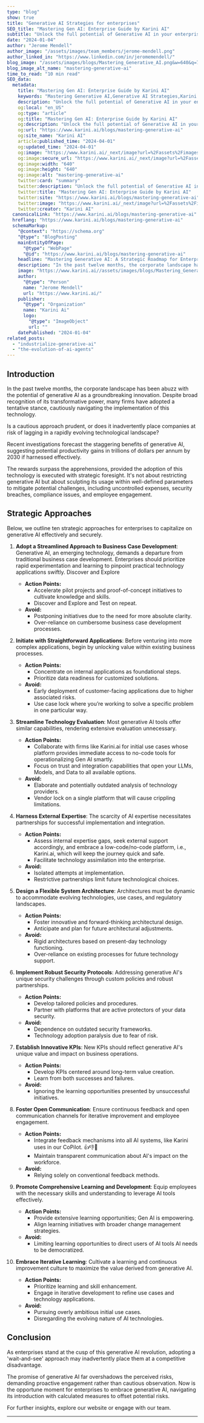 ```yaml
---
type: "blog"
show: true
title: "Generative AI Strategies for enterprises"
SEO_title: "Mastering Gen AI: Enterprise Guide by Karini AI"
subtitle: "Unlock the full potential of Generative AI in your enterprise with Karini AI's expert guide. Dive into strategic insights for effective Gen AI integration."
date: "2024-01-04"
author: "Jerome Mendell"
author_image: "/assets/images/team_members/jerome-mendell.png"
author_linked_in: "https://www.linkedin.com/in/jeromemendell/"
blog_image: "/assets/images/blogs/Mastering_Generative_AI.png&w=640&q=75"
blog_image_alt_name: "mastering-generative-ai"
time_to_read: "10 min read"
SEO_data:
  metadata:
    title: "Mastering Gen AI: Enterprise Guide by Karini AI"
    keywords: "Mastering Generative AI,Generative AI Strategies,Karini AI Gen AI Guide,Enterprise Gen AI Integration,Generative AI Best Practices"
    description: "Unlock the full potential of Generative AI in your enterprise with Karini AI's expert guide. Dive into strategic insights for effective Gen AI integration."
    og:local: "en_US"
    og:type: "article"
    og:title: "Mastering Gen AI: Enterprise Guide by Karini AI"
    og:description: "Unlock the full potential of Generative AI in your enterprise with Karini AI's expert guide. Dive into strategic insights for effective Gen AI integration."
    og:url: "https://www.karini.ai/blogs/mastering-generative-ai"
    og:site_name: "Karini AI"
    article:published_time: "2024-04-01"
    og:updated_time: "2024-04-01"
    og:image: "https://www.karini.ai/_next/image?url=%2Fassets%2Fimages%2Fblogs%2FMastering_Generative_AI.png&w=640&q=75"
    og:image:secure_url: "https://www.karini.ai/_next/image?url=%2Fassets%2Fimages%2Fblogs%2FMastering_Generative_AI.png&w=640&q=75"
    og:image:width: "640"
    og:image:height: "640"
    og:image:alt: "mastering-generative-ai"
    twitter:card: "summary"
    twitter:description: "Unlock the full potential of Generative AI in your enterprise with Karini AI's expert guide. Dive into strategic insights for effective Gen AI integration."
    twitter:title: "Mastering Gen AI: Enterprise Guide by Karini AI"
    twitter:site: "https://www.karini.ai/blogs/mastering-generative-ai"
    twitter:image: "https://www.karini.ai/_next/image?url=%2Fassets%2Fimages%2Fblogs%2FMastering_Generative_AI.png&w=640&q=75"
    twitter:creator: "Karini AI"
  canonicalLink: "https://www.karini.ai/blogs/mastering-generative-ai"
  hreflang: "https://www.karini.ai/blogs/mastering-generative-ai"
  schemaMarkup:
    "@context": "https://schema.org"
    "@type": "BlogPosting"
    mainEntityOfPage:
      "@type": "WebPage"
      "@id": "https://www.karini.ai/blogs/mastering-generative-ai"
    headline: "Mastering Generative AI: A Strategic Roadmap for Enterprise Integration"
    description: "In the past twelve months, the corporate landscape has been abuzz with the potential of generative AI as a groundbreaking innovation. Despite broad recognition of its transformative power, many firms have adopted a tentative stance, cautiously navigating the implementation of this technology."
    image: "https://www.karini.ai//assets/images/blogs/Mastering_Generative_AI.png"
    author:
      "@type": "Person"
      name: "Jerome Mendell"
      url: "https://www.karini.ai/"
    publisher:
      "@type": "Organization"
      name: "Karini Ai"
      logo:
        "@type": "ImageObject"
        url: ""
    datePublished: "2024-01-04"
related_posts:
  - "industrialize-generative-ai"
  - "the-evolution-of-ai-agents"
---
```


## Introduction

In the past twelve months, the corporate landscape has been abuzz with the potential of generative AI as a groundbreaking innovation. Despite broad recognition of its transformative power, many firms have adopted a tentative stance, cautiously navigating the implementation of this technology.

Is a cautious approach prudent, or does it inadvertently place companies at risk of lagging in a rapidly evolving technological landscape?

Recent investigations forecast the staggering benefits of generative AI, suggesting potential productivity gains in trillions of dollars per annum by 2030 if harnessed effectively.

The rewards surpass the apprehensions, provided the adoption of this technology is executed with strategic foresight. It's not about restricting generative AI but about sculpting its usage within well-defined parameters to mitigate potential challenges, including uncontrolled expenses, security breaches, compliance issues, and employee engagement.

## Strategic Approaches

Below, we outline ten strategic approaches for enterprises to capitalize on generative AI effectively and securely.

1. **Adopt a Streamlined Approach to Business Case Development**: Generative AI, an emerging technology, demands a departure from traditional business case development. Enterprises should prioritize rapid experimentation and learning to pinpoint practical technology applications swiftly. Discover and Explore

   - **Action Points:**
     - Accelerate pilot projects and proof-of-concept initiatives to cultivate knowledge and skills.
     - Discover and Explore and Test on repeat.
   - **Avoid:**
     - Postponing initiatives due to the need for more absolute clarity.
     - Over-reliance on cumbersome business case development processes.

2. **Initiate with Straightforward Applications**: Before venturing into more complex applications, begin by unlocking value within existing business processes.

   - **Action Points:**
     - Concentrate on internal applications as foundational steps.
     - Prioritize data readiness for customized solutions.
   - **Avoid:**
     - Early deployment of customer-facing applications due to higher associated risks.
     - Use case lock where you’re working to solve a specific problem in one particular way.

3. **Streamline Technology Evaluation**: Most generative AI tools offer similar capabilities, rendering extensive evaluation unnecessary.

   - **Action Points:**
     - Collaborate with firms like Karini.ai for initial use cases whose platform provides immediate access to no-code tools for operationalizing Gen AI smartly.
     - Focus on trust and integration capabilities that open your LLMs, Models, and Data to all available options.
   - **Avoid:**
     - Elaborate and potentially outdated analysis of technology providers.
     - Vendor lock on a single platform that will cause crippling limitations.

4. **Harness External Expertise**: The scarcity of AI expertise necessitates partnerships for successful implementation and integration.

   - **Action Points:**
     - Assess internal expertise gaps, seek external support accordingly, and embrace a low-code/no-code platform, i.e., Karini.ai, which will keep the journey quick and safe.
     - Facilitate technology assimilation into the enterprise.
   - **Avoid:**
     - Isolated attempts at implementation.
     - Restrictive partnerships limit future technological choices.

5. **Design a Flexible System Architecture**: Architectures must be dynamic to accommodate evolving technologies, use cases, and regulatory landscapes.

   - **Action Points:**
     - Foster innovative and forward-thinking architectural design.
     - Anticipate and plan for future architectural adjustments.
   - **Avoid:**
     - Rigid architectures based on present-day technology functioning.
     - Over-reliance on existing processes for future technology support.

6. **Implement Robust Security Protocols**: Addressing generative AI's unique security challenges through custom policies and robust partnerships.

   - **Action Points:**
     - Develop tailored policies and procedures.
     - Partner with platforms that are active protectors of your data security.
   - **Avoid:**
     - Dependence on outdated security frameworks.
     - Technology adoption paralysis due to fear of risk.

7. **Establish Innovative KPIs**: New KPIs should reflect generative AI's unique value and impact on business operations.

   - **Action Points:**
     - Develop KPIs centered around long-term value creation.
     - Learn from both successes and failures.
   - **Avoid:**
     - Ignoring the learning opportunities presented by unsuccessful initiatives.

8. **Foster Open Communication**: Ensure continuous feedback and open communication channels for iterative improvement and employee engagement.

   - **Action Points:**
     - Integrate feedback mechanisms into all AI systems, like Karini uses in our CoPilot. 👍👎💬
     - Maintain transparent communication about AI's impact on the workforce.
   - **Avoid:**
     - Relying solely on conventional feedback methods.

9. **Promote Comprehensive Learning and Development**: Equip employees with the necessary skills and understanding to leverage AI tools effectively.

   - **Action Points:**
     - Provide extensive learning opportunities; Gen AI is empowering.
     - Align learning initiatives with broader change management strategies.
   - **Avoid:**
     - Limiting learning opportunities to direct users of AI tools AI needs to be democratized.

10. **Embrace Iterative Learning**: Cultivate a learning and continuous improvement culture to maximize the value derived from generative AI.

    - **Action Points:**
      - Prioritize learning and skill enhancement.
      - Engage in iterative development to refine use cases and technology applications.
    - **Avoid:**
      - Pursuing overly ambitious initial use cases.
      - Disregarding the evolving nature of AI technologies.

## Conclusion

As enterprises stand at the cusp of this generative AI revolution, adopting a 'wait-and-see' approach may inadvertently place them at a competitive disadvantage.

The promise of generative AI far overshadows the perceived risks, demanding proactive engagement rather than cautious observation. Now is the opportune moment for enterprises to embrace generative AI, navigating its introduction with calculated measures to offset potential risks.

For further insights, explore our website or engage with our team.

---
